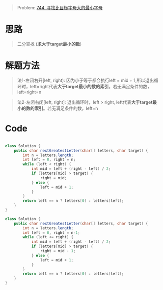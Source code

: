 > Problem: [744. 寻找比目标字母大的最小字母](https://leetcode.cn/problems/find-smallest-letter-greater-than-target/description/)


# 思路
> 二分查找 (**求大于target最小的数**)

# 解题方法
> 法1-左闭右开[left, right): 因为小于等于都会执行left = mid + 1;所以退出循环时，left=right代表**大于target最小的数的索引**。若无满足条件的数，left=right=n

> 法2-左闭右闭[left, right]: 退出循环时，left > right, left代表**大于target最小的数的索引**。若无满足条件的数，left=n



# Code
```Java

class Solution {
    public char nextGreatestLetter(char[] letters, char target) {
        int n = letters.length;
        int left = 0, right = n;
        while (left < right) {
            int mid = left + (right - left) / 2;
            if (letters[mid] > target) {
                right = mid;
            } else {
                left = mid + 1;
            }
        }
        return left == n ? letters[0] : letters[left];
    }
}
```

```java
class Solution {
    public char nextGreatestLetter(char[] letters, char target) {
        int n = letters.length;
        int left = 0, right = n-1;
        while (left <= right) {
            int mid = left + (right - left) / 2;
            if (letters[mid] > target) {
                right = mid - 1;
            } else {
                left = mid + 1;
            }
        }
        return left == n ? letters[0] : letters[left];
    }
}
```
